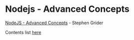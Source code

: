 # Nodejs - Advanced Concepts

[NodeJS - Advanced Concepts](https://www.udemy.com/course/advanced-node-for-developers/)  - Stephen Grider

Contents list [here](https://www.udemy.com/course/advanced-node-for-developers/)

